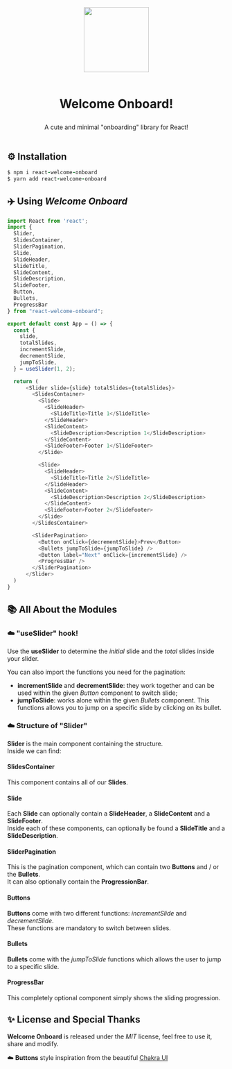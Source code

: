 <p align="center">
<br/><br/>
<img src="https://img-premium.flaticon.com/png/512/870/premium/870194.png?token=exp=1630536771~hmac=74068509e17bcfce1aafccc0e69bdc7b" width="150px">
<br/><br/>
</p>

# <p align="center">Welcome Onboard!</p>

<p align="center">
A cute and minimal "onboarding" library for React!
<br/><br/>
</p>

## ⚙️ Installation

```ruby
$ npm i react-welcome-onboard
$ yarn add react-welcome-onboard
```

## ✈️ Using _Welcome Onboard_

```js
import React from 'react';
import {
  Slider,
  SlidesContainer,
  SliderPagination,
  Slide,
  SlideHeader,
  SlideTitle,
  SlideContent,
  SlideDescription,
  SlideFooter,
  Button,
  Bullets,
  ProgressBar
} from "react-welcome-onboard";

export default const App = () => {
  const {
    slide,
    totalSlides,
    incrementSlide,
    decrementSlide,
    jumpToSlide,
  } = useSlider(1, 2);

  return (
      <Slider slide={slide} totalSlides={totalSlides}>
        <SlidesContainer>
          <Slide>
            <SlideHeader>
              <SlideTitle>Title 1</SlideTitle>
            </SlideHeader>
            <SlideContent>
              <SlideDescription>Description 1</SlideDescription>
            </SlideContent>
            <SlideFooter>Footer 1</SlideFooter>
          </Slide>

          <Slide>
            <SlideHeader>
              <SlideTitle>Title 2</SlideTitle>
            </SlideHeader>
            <SlideContent>
              <SlideDescription>Description 2</SlideDescription>
            </SlideContent>
            <SlideFooter>Footer 2</SlideFooter>
          </Slide>
        </SlidesContainer>

        <SliderPagination>
          <Button onClick={decrementSlide}>Prev</Button>
          <Bullets jumpToSlide={jumpToSlide} />
          <Button label="Next" onClick={incrementSlide} />
          <ProgressBar />
        </SliderPagination>
      </Slider>
  )
}
```

## 📚 All About the Modules

### ☁️ "useSlider" hook!

Use the **useSlider** to determine the _initial_ slide and the _total_ slides inside your slider.

You can also import the functions you need for the pagination:

- **incrementSlide** and **decrementSlide**: they work together and can be used within the given _Button_ component to switch slide;
- **jumpToSlide**: works alone within the given _Bullets_ component. This functions allows you to jump on a specific slide by clicking on its bullet.

### ☁️ Structure of "Slider"

**Slider** is the main component containing the structure.  
Inside we can find:

#### SlidesContainer

This component contains all of our **Slides**.

#### Slide

Each **Slide** can optionally contain a **SlideHeader**, a **SlideContent** and a **SlideFooter**.  
Inside each of these components, can optionally be found a **SlideTitle** and a **SlideDescription**.

#### SliderPagination

This is the pagination component, which can contain two **Buttons** and / or the **Bullets**.  
It can also optionally contain the **ProgressionBar**.

#### Buttons

**Buttons** come with two different functions: _incrementSlide_ and _decrementSlide_.  
These functions are mandatory to switch between slides.

#### Bullets

**Bullets** come with the _jumpToSlide_ functions which allows the user to jump to a specific slide.

#### ProgressBar

This completely optional component simply shows the sliding progression.

## ✨ License and Special Thanks

**Welcome Onboard** is released under the _MIT_ license, feel free to use it, share and modify.

☁️ **Buttons** style inspiration from the beautiful [Chakra UI](https://github.com/chakra-ui/chakra-ui)

